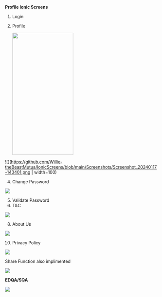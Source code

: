 **Profile Ionic Screens**
1. Login
2. Profile

   <img src="https://github.com/Willie-theBeastMutua/IonicScreens/blob/main/Screenshots/Screenshot_20240117-143401.png" width="200" height="400" />
   
![](https://github.com/Willie-theBeastMutua/IonicScreens/blob/main/Screenshots/Screenshot_20240117-143401.png  | width=100)

4. Change Password

![](https://github.com/Willie-theBeastMutua/IonicScreens/blob/main/Screenshots/Screenshot_20240117-143347.png)

5. Validate Password
6. T&C
   
![](https://github.com/Willie-theBeastMutua/IonicScreens/blob/main/Screenshots/Screenshot_20240117-143407.png)

8. About Us
   
![](https://github.com/Willie-theBeastMutua/IonicScreens/blob/main/Screenshots/Screenshot_20240117-143355.png)

10. Privacy Policy
    
![](https://github.com/Willie-theBeastMutua/IonicScreens/blob/main/Screenshots/Screenshot_20240117-143415.png)

Share Function also implimented

![](https://github.com/Willie-theBeastMutua/IonicScreens/blob/main/Screenshots/Screenshot_20240117-143425.png)

**EDQA/SQA**

![](https://github.com/Willie-theBeastMutua/IonicScreens/blob/main/Screenshots/Screenshot_20240111-095433.png)

